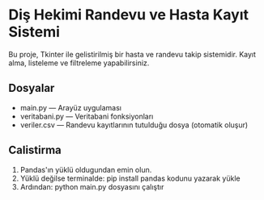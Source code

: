 
# Diş Hekimi Randevu ve Hasta Kayıt Sistemi

Bu proje, Tkinter ile gelistirilmiş bir hasta ve randevu takip sistemidir. Kayıt alma, listeleme ve filtreleme yapabilirsiniz.

## Dosyalar

- main.py — Arayüz uygulaması
- veritabani.py — Veritabani fonksiyonları
- veriler.csv — Randevu kayıtlarının tutulduğu dosya (otomatik oluşur)

## Calistirma

1. Pandas'ın yüklü oldugundan emin olun.
2. Yüklü değilse terminalde:
   pip install pandas
   kodunu yazarak yükle
4. Ardından:
   python main.py dosyasını çalıştır

